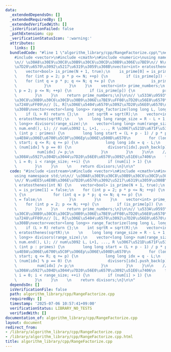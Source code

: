 ```yaml
---
data:
  _extendedDependsOn: []
  _extendedRequiredBy: []
  _extendedVerifiedWith: []
  _isVerificationFailed: false
  _pathExtension: cpp
  _verificationStatusIcon: ':warning:'
  attributes:
    links: []
  bundledCode: "#line 1 \"algorithm_library/cpp/RangeFactorize.cpp\"\n#include <iostream>\n\
    #include <vector>\n#include <cmath>\n#include <numeric>\nusing namespace std;\n\
    \n// \u30A8\u30E9\u30C8\u30B9\u30C6\u30CD\u30B9\u306E\u7BE9\n// N\u4EE5\u4E0B\u306E\
    \u7D20\u6570\u3092\u5217\u6319\u3059\u308B\nvector<int> eratosthenes(int N) {\n\
    \    vector<bool> is_prime(N + 1, true);\n    is_prime[0] = is_prime[1] = false;\n\
    \    for (int p = 2; p * p <= N; ++p) {\n        if (is_prime[p]) {\n        \
    \    for (int q = p * p; q <= N; q += p) {\n                is_prime[q] = false;\n\
    \            }\n        }\n    }\n    vector<int> prime_numbers;\n    for (int\
    \ p = 2; p <= N; ++p) {\n        if (is_prime[p]) {\n            prime_numbers.push_back(p);\n\
    \        }\n    }\n    return prime_numbers;\n}\n\n// \u533A\u9593\u30A8\u30E9\
    \u30C8\u30B9\u30C6\u30CD\u30B9\u306E\u7BE9\uFF08\u7D20\u56E0\u6570\u5206\u89E3\
    \u7248\uFF09\n// [L, R]\u306E\u5404\u6570\u3092\u7D20\u56E0\u6570\u5206\u89E3\u3059\
    \u308B\nvector<vector<long long>> range_factorize(long long L, long long R) {\n\
    \    if (L > R) return {};\n    int sqrtR = sqrt(R);\n    vector<int> primes =\
    \ eratosthenes(sqrtR);\n    \n    long long range_size = R - L + 1;\n    vector<vector<long\
    \ long>> divisors(range_size);\n    vector<long long> num(range_size);\n    iota(num.begin(),\
    \ num.end(), L); // num\u3092 L, L+1, ..., R \u3067\u521D\u671F\u5316\n\n    for\
    \ (int p : primes) {\n        long long start = (L + p - 1) / p * p; // L\u4EE5\
    \u4E0A\u306E\u6700\u5C0F\u306Ep\u306E\u500D\u6570\n        for (long long q =\
    \ start; q <= R; q += p) {\n            long long idx = q - L;\n            while\
    \ (num[idx] % p == 0) {\n                divisors[idx].push_back(p);\n       \
    \         num[idx] /= p;\n            }\n        }\n    }\n\n    // sqrt(R)\u3088\
    \u308A\u5927\u304D\u3044\u7D20\u56E0\u6570\u3092\u51E6\u7406\n    for (long long\
    \ i = 0; i < range_size; ++i) {\n        if (num[i] > 1) {\n            divisors[i].push_back(num[i]);\n\
    \        }\n    }\n    \n    return divisors;\n}\n\n"
  code: "#include <iostream>\n#include <vector>\n#include <cmath>\n#include <numeric>\n\
    using namespace std;\n\n// \u30A8\u30E9\u30C8\u30B9\u30C6\u30CD\u30B9\u306E\u7BE9\
    \n// N\u4EE5\u4E0B\u306E\u7D20\u6570\u3092\u5217\u6319\u3059\u308B\nvector<int>\
    \ eratosthenes(int N) {\n    vector<bool> is_prime(N + 1, true);\n    is_prime[0]\
    \ = is_prime[1] = false;\n    for (int p = 2; p * p <= N; ++p) {\n        if (is_prime[p])\
    \ {\n            for (int q = p * p; q <= N; q += p) {\n                is_prime[q]\
    \ = false;\n            }\n        }\n    }\n    vector<int> prime_numbers;\n\
    \    for (int p = 2; p <= N; ++p) {\n        if (is_prime[p]) {\n            prime_numbers.push_back(p);\n\
    \        }\n    }\n    return prime_numbers;\n}\n\n// \u533A\u9593\u30A8\u30E9\
    \u30C8\u30B9\u30C6\u30CD\u30B9\u306E\u7BE9\uFF08\u7D20\u56E0\u6570\u5206\u89E3\
    \u7248\uFF09\n// [L, R]\u306E\u5404\u6570\u3092\u7D20\u56E0\u6570\u5206\u89E3\u3059\
    \u308B\nvector<vector<long long>> range_factorize(long long L, long long R) {\n\
    \    if (L > R) return {};\n    int sqrtR = sqrt(R);\n    vector<int> primes =\
    \ eratosthenes(sqrtR);\n    \n    long long range_size = R - L + 1;\n    vector<vector<long\
    \ long>> divisors(range_size);\n    vector<long long> num(range_size);\n    iota(num.begin(),\
    \ num.end(), L); // num\u3092 L, L+1, ..., R \u3067\u521D\u671F\u5316\n\n    for\
    \ (int p : primes) {\n        long long start = (L + p - 1) / p * p; // L\u4EE5\
    \u4E0A\u306E\u6700\u5C0F\u306Ep\u306E\u500D\u6570\n        for (long long q =\
    \ start; q <= R; q += p) {\n            long long idx = q - L;\n            while\
    \ (num[idx] % p == 0) {\n                divisors[idx].push_back(p);\n       \
    \         num[idx] /= p;\n            }\n        }\n    }\n\n    // sqrt(R)\u3088\
    \u308A\u5927\u304D\u3044\u7D20\u56E0\u6570\u3092\u51E6\u7406\n    for (long long\
    \ i = 0; i < range_size; ++i) {\n        if (num[i] > 1) {\n            divisors[i].push_back(num[i]);\n\
    \        }\n    }\n    \n    return divisors;\n}\n\n"
  dependsOn: []
  isVerificationFile: false
  path: algorithm_library/cpp/RangeFactorize.cpp
  requiredBy: []
  timestamp: '2025-07-06 10:57:41+09:00'
  verificationStatus: LIBRARY_NO_TESTS
  verifiedWith: []
documentation_of: algorithm_library/cpp/RangeFactorize.cpp
layout: document
redirect_from:
- /library/algorithm_library/cpp/RangeFactorize.cpp
- /library/algorithm_library/cpp/RangeFactorize.cpp.html
title: algorithm_library/cpp/RangeFactorize.cpp
---
```

